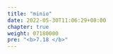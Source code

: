 ```yaml
---
title: "minio"
date: 2022-05-30T11:06:29+08:00
chapter: true
weight: 07180000
pre: "<b>7.18 </b>"
---
```


